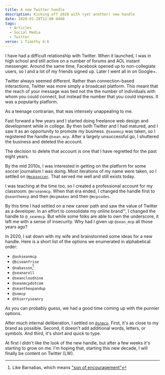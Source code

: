 ```yaml
---
title: A new Twitter handle
description: Kicking off 2020 with (yet another) new handle
date: 2020-01-28T12:00-0400
tags:
  - Articles
  - Social Media
  - Twitter
verse: 1 Timothy 6:6
---
```


I have had a difficult relationship with Twitter. When it launched, I was in
high school and still active on a number of forums and AOL instant messenger.
Around the same time, Facebook opened up to non-collegiate users, so I and a lot
of my friends signed up. Later I went all in on Google+.

Twitter always seemed different. Rather than connection-based interactions,
Twitter was more simply a broadcast platform. This meant that the reach of your
message was tied not the the number of individuals with whom you could connect,
but instead the number that you could impress. It was a popularity platform.

As a teenage contrarian, that was intensely unappealing to me.

Fast forward a few years and I started doing freelance web design and
development while in college. By then both Twitter and I had matured, and I saw
it as an opportunity to promote my business. `@seanmcp` was taken, so I
registered the handle `@sean_mcp`. After a largely unsuccessful go, I shuttered
the business and deleted the account.

The decision to delete that account is one that I have regretted for the past
eight years.

By the mid 2010s, I was interested in getting on the platform for some soccer
journalism I was doing. Most iterations of my name were taken, so I settled on
[`@mcpsoccer`](https://twitter.com/mcpsoccer). That served me well and still
exists today.

I was teaching at the time too, so I created a professional account for my
classroom: `@mrseanmcp`. When that era ended, I changed the handle first to
`@seanthemcp` and then `@mcpmakes` and then `@mcpcodes`.

By this time I had settled on a new career path and saw the value of Twitter as
a developer. In an effort to consolidate my online brand™, I changed the handle
to `@_seanmcp`. But while some folks are able to own the underscore, it left me
with a sense of insecurity. Why had I given up `@sean_mcp` all those years ago?

In 2020, I sat down with my wife and brainstormed some ideas for a new handle.
Here is a short list of the options we enumerated in alphabetical order:

- `@askseanmcp`
- `@biseanfrise`
- `@nabasson`[^1]
- `@seanaroll`
- `@seancloudnine`
- `@seanmcpdotcom`
- `@seantheupandup`
- `@snmcp`
- `@thierryseanry`

As you can probably guess, we had a good time coming up with the punnier
options.

After much internal deliberation, I settled on
[`@snmcp`](https://twitter.com/snmcp). First, it's as close to my brand as
possible. Second, it doesn't add additional words, letters, or symbols. And
third, it's short and quick to type.

At first I didn't like the look of the new handle, but after a few weeks it's
starting to grow on me. I'm hoping that, starting this new decade, I will
finally be content on Twitter (LW).

[^1]:
    Like Barnabas, which means
    ["son of encouragement"](https://www.biblegateway.com/passage/?search=Acts+4%3A36-37&version=NKJV)
